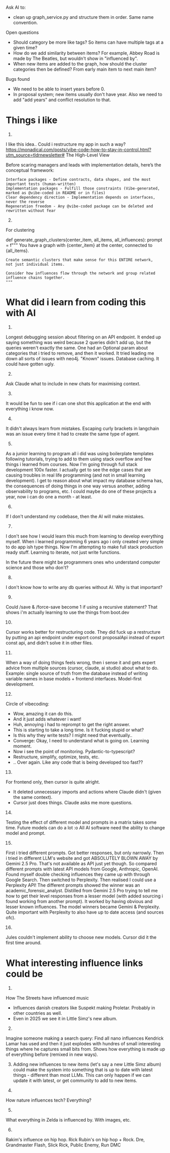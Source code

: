 Ask AI to:
- clean up graph_service.py and structure them in order. Same name convention.

Open questions
- Should category be more like tags? So items can have multiple tags at a given time? 
- How do we add similarity between items? For example, Abbey Road is made by The Beatles, but wouldn't show in "influenced by".
- When new items are added to the graph, how should the cluster categories then be defined? From early main item to next main item? 

Bugs found
- We need to be able to insert years before 0.
- In proposal system; new items usually don't have year. Also we need to add "add years" and conflict resolution to that. 

# Things i like
1.
I like this idea.. Could i restructure my app in such a way? https://monadical.com/posts/vibe-code-how-to-stay-in-control.html?utm_source=tldrnewsletter#
The High-Level View

Before scaring managers and leads with implementation details, here’s the conceptual framework:

    Interface packages - Define contracts, data shapes, and the most important tests (human-written)
    Implementation packages - Fulfill those constraints (Vibe-generated, marked as @vibe-coded in README or in files)
    Clear dependency direction - Implementation depends on interfaces, never the reverse
    Regeneration freedom - Any @vibe-coded package can be deleted and rewritten without fear

2.
For clustering

def generate_graph_clusters(center_item, all_items, all_influences):
    prompt = f"""
    You have a graph with {center_item} at the center, connected to {all_items}.
    
    Create semantic clusters that make sense for this ENTIRE network, 
    not just individual items.
    
    Consider how influences flow through the network and group related 
    influence chains together.
    """



# What did i learn from coding this with AI
1.
Longest debugging session about filtering on an API endpoint. It ended up saying something was weird because 2 queries didn't add up, but the queries weren't exactly the same. One had an Optional param about categories that i tried to remove, and then it worked. It tried leading me down all sorts of issues with neo4j. "Known" issues. Database caching. It could have gotten ugly. 

2. 
Ask Claude what to include in new chats for maximising context. 

3.
It would be fun to see if i can one shot this application at the end with everything i know now.

4. 
It didn't always learn from mistakes. Escaping curly brackets in langchain was an issue every time it had to create the same type of agent. 

5. 
As a junior learning to program all i did was using boilerplate templates following tutorials, trying to add to them using stack overflow and few things i learned from courses. 
Now I'm going through full stack development 100x faster. I actually get to see the edge cases that are causing troubles in real life programming (and not in small learning development). I get to reason about what impact my database schema has, the consequences of doing things in one way versus another, adding observability to programs, etc. I could maybe do one of these projects a year, now i can do one a month - at least. 

6.
If I don't understand my codebase, then the AI will make mistakes.

7.
I don't see how I would learn this much from learning to develop everything myself. When i learned programming 6 years ago i only created very simple to do app ish type things. Now I'm attempting to make full stack production ready stuff. Learning to iterate, not just write functions.

In the future there might be programmers ones who understand computer science and those who don't?

8. 
I don't know how to write any db queries without AI. Why is that important? 

9. 
Could /save & /force-save become 1 if using a recursive statement? That shows i'm actually learning to use the things from boot.dev

10.
Cursor works better for restructuring code. They did fuck up a restructure by putting an api endpoint under export const proposalApi instead of export const api, and didn't solve it in other files. 

11.
When a way of doing things feels wrong, then i sense it and gets expert advice from multiple sources (cursor, claude, ai studio) about what to do. Example: single source of truth from the database instead of writing variable names in base models + frontend interfaces. Model-first development. 

12.
Circle of vibecoding:
- Wow, amazing it can do this.
- And it just adds whatever i want!
- Huh, annoying i had to reprompt to get the right answer.
- This is starting to take a long time. Is it fucking stupid or what?
- Is this why they write tests? I might need that eventually.. 
- Converge: Okay, I need to understand what is going on. Learning moment.
- Now i see the point of monitoring. Pydantic-to-typescript?
- Restructure, simplify, optimize, tests, etc. 
- .. Over again.
Like any code that is being developed too fast?? 

13. 
For frontend only, then cursor is quite alright. 
- It deleted unnecessary imports and actions where Claude didn't (given the same context).
- Cursor just does things. Claude asks me more questions. 

14.
Testing the effect of different model and prompts in a matrix takes some time. Future models can do a lot :o All AI software need the ability to change model and prompt. 

15. 
First i tried different prompts. Got better responses, but only narrowly.
Then i tried in different LLM's website and got ABSOLUTELY BLOWN AWAY by Gemini 2.5 Pro. That's not available as API just yet though.
So compared different prompts with latest API models from Google, Anthropic, OpenAI. 
Found myself double checking influences they came up with through Google Search. Then switched to Perplexity. Then realised I could use a Perplexity API!
The different prompts showed the winner was an academic_forensic_analyst. Distilled from Gemini 2.5 Pro trying to tell me how to get their level responses from a lesser model (with added sourcing i found working from another prompt). It worked by having obvious and lesser known influences. 
The model winners became Gemini & Perplexity. Quite important with Perplexity to also have up to date access (and sources ofc). 

16.
Jules couldn't implement ability to choose new models. Cursor did it the first time around. 


# What interesting influence links could be
1. 
How The Streets have influenced music
- Influences danish creators like Suspekt making Proletar. Probably in other countries as well.
- Even in 2025 we see it in Little Simz's new album.

2.
Imagine someone making a search query: Find all nano influences Kendrick Lamar has used and then it just explodes with hundres of small interesting things where he captures small bits from. Shows how everything is made up of everything before (remixed in new ways). 

3. Adding new influences to new items (let's say a new Little Simz album) could make the system into something that is up to date with latest things - different than most LLMs. This can only happen if we can update it with latest, or get community to add to new items. 

4. 
How nature influences tech? Everything?

5. 
What everything in Zelda is influenced by. With images, etc. 

6. 
Rakim's influence on hip hop. Rick Rubin's on hip hop + Rock. Dre, Grandmaster Flash, Slick Rick, Public Enemy, Run DMC